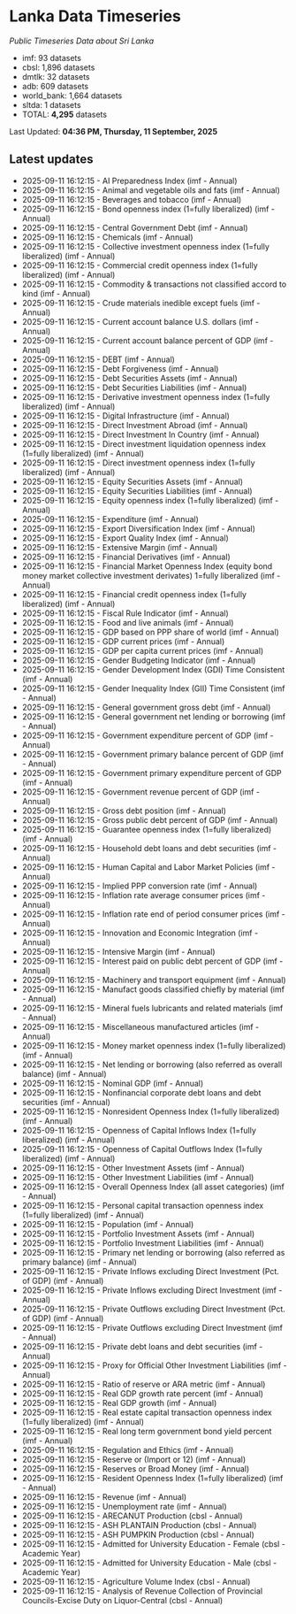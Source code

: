 # Lanka Data Timeseries
*Public Timeseries Data about Sri Lanka*

* imf: 93 datasets
* cbsl: 1,896 datasets
* dmtlk: 32 datasets
* adb: 609 datasets
* world_bank: 1,664 datasets
* sltda: 1 datasets
* TOTAL: **4,295** datasets

Last Updated: **04:36 PM, Thursday, 11 September, 2025**

## Latest updates

* 2025-09-11 16:12:15 - AI Preparedness Index (imf - Annual)
* 2025-09-11 16:12:15 - Animal and vegetable oils and fats (imf - Annual)
* 2025-09-11 16:12:15 - Beverages and tobacco (imf - Annual)
* 2025-09-11 16:12:15 - Bond openness index (1=fully liberalized) (imf - Annual)
* 2025-09-11 16:12:15 - Central Government Debt (imf - Annual)
* 2025-09-11 16:12:15 - Chemicals (imf - Annual)
* 2025-09-11 16:12:15 - Collective investment openness index (1=fully liberalized) (imf - Annual)
* 2025-09-11 16:12:15 - Commercial credit openness index (1=fully liberalized) (imf - Annual)
* 2025-09-11 16:12:15 - Commodity & transactions not classified accord to kind (imf - Annual)
* 2025-09-11 16:12:15 - Crude materials inedible except fuels (imf - Annual)
* 2025-09-11 16:12:15 - Current account balance U.S. dollars (imf - Annual)
* 2025-09-11 16:12:15 - Current account balance percent of GDP (imf - Annual)
* 2025-09-11 16:12:15 - DEBT (imf - Annual)
* 2025-09-11 16:12:15 - Debt Forgiveness (imf - Annual)
* 2025-09-11 16:12:15 - Debt Securities Assets (imf - Annual)
* 2025-09-11 16:12:15 - Debt Securities Liabilities (imf - Annual)
* 2025-09-11 16:12:15 - Derivative investment openness index (1=fully liberalized) (imf - Annual)
* 2025-09-11 16:12:15 - Digital Infrastructure (imf - Annual)
* 2025-09-11 16:12:15 - Direct Investment Abroad (imf - Annual)
* 2025-09-11 16:12:15 - Direct Investment In Country (imf - Annual)
* 2025-09-11 16:12:15 - Direct investment liquidation openness index (1=fully liberalized) (imf - Annual)
* 2025-09-11 16:12:15 - Direct investment openness index (1=fully liberalized) (imf - Annual)
* 2025-09-11 16:12:15 - Equity Securities Assets (imf - Annual)
* 2025-09-11 16:12:15 - Equity Securities Liabilities (imf - Annual)
* 2025-09-11 16:12:15 - Equity openness index (1=fully liberalized) (imf - Annual)
* 2025-09-11 16:12:15 - Expenditure (imf - Annual)
* 2025-09-11 16:12:15 - Export Diversification Index (imf - Annual)
* 2025-09-11 16:12:15 - Export Quality Index (imf - Annual)
* 2025-09-11 16:12:15 - Extensive Margin (imf - Annual)
* 2025-09-11 16:12:15 - Financial Derivatives (imf - Annual)
* 2025-09-11 16:12:15 - Financial Market Openness Index (equity bond money market collective investment derivates) 1=fully liberalized (imf - Annual)
* 2025-09-11 16:12:15 - Financial credit openness index (1=fully liberalized) (imf - Annual)
* 2025-09-11 16:12:15 - Fiscal Rule Indicator (imf - Annual)
* 2025-09-11 16:12:15 - Food and live animals (imf - Annual)
* 2025-09-11 16:12:15 - GDP based on PPP share of world (imf - Annual)
* 2025-09-11 16:12:15 - GDP current prices (imf - Annual)
* 2025-09-11 16:12:15 - GDP per capita current prices (imf - Annual)
* 2025-09-11 16:12:15 - Gender Budgeting Indicator (imf - Annual)
* 2025-09-11 16:12:15 - Gender Development Index (GDI) Time Consistent (imf - Annual)
* 2025-09-11 16:12:15 - Gender Inequality Index (GII) Time Consistent (imf - Annual)
* 2025-09-11 16:12:15 - General government gross debt (imf - Annual)
* 2025-09-11 16:12:15 - General government net lending or borrowing (imf - Annual)
* 2025-09-11 16:12:15 - Government expenditure percent of GDP (imf - Annual)
* 2025-09-11 16:12:15 - Government primary balance percent of GDP (imf - Annual)
* 2025-09-11 16:12:15 - Government primary expenditure percent of GDP (imf - Annual)
* 2025-09-11 16:12:15 - Government revenue percent of GDP (imf - Annual)
* 2025-09-11 16:12:15 - Gross debt position (imf - Annual)
* 2025-09-11 16:12:15 - Gross public debt percent of GDP (imf - Annual)
* 2025-09-11 16:12:15 - Guarantee openness index (1=fully liberalized) (imf - Annual)
* 2025-09-11 16:12:15 - Household debt loans and debt securities (imf - Annual)
* 2025-09-11 16:12:15 - Human Capital and Labor Market Policies (imf - Annual)
* 2025-09-11 16:12:15 - Implied PPP conversion rate (imf - Annual)
* 2025-09-11 16:12:15 - Inflation rate average consumer prices (imf - Annual)
* 2025-09-11 16:12:15 - Inflation rate end of period consumer prices (imf - Annual)
* 2025-09-11 16:12:15 - Innovation and Economic Integration (imf - Annual)
* 2025-09-11 16:12:15 - Intensive Margin (imf - Annual)
* 2025-09-11 16:12:15 - Interest paid on public debt percent of GDP (imf - Annual)
* 2025-09-11 16:12:15 - Machinery and transport equipment (imf - Annual)
* 2025-09-11 16:12:15 - Manufact goods classified chiefly by material (imf - Annual)
* 2025-09-11 16:12:15 - Mineral fuels lubricants and related materials (imf - Annual)
* 2025-09-11 16:12:15 - Miscellaneous manufactured articles (imf - Annual)
* 2025-09-11 16:12:15 - Money market openness index (1=fully liberalized) (imf - Annual)
* 2025-09-11 16:12:15 - Net lending or borrowing (also referred as overall balance) (imf - Annual)
* 2025-09-11 16:12:15 - Nominal GDP (imf - Annual)
* 2025-09-11 16:12:15 - Nonfinancial corporate debt loans and debt securities (imf - Annual)
* 2025-09-11 16:12:15 - Nonresident Openness Index (1=fully liberalized) (imf - Annual)
* 2025-09-11 16:12:15 - Openness of Capital Inflows Index (1=fully liberalized) (imf - Annual)
* 2025-09-11 16:12:15 - Openness of Capital Outflows Index (1=fully liberalized) (imf - Annual)
* 2025-09-11 16:12:15 - Other Investment Assets (imf - Annual)
* 2025-09-11 16:12:15 - Other Investment Liabilities (imf - Annual)
* 2025-09-11 16:12:15 - Overall Openness Index (all asset categories) (imf - Annual)
* 2025-09-11 16:12:15 - Personal capital transaction openness index (1=fully liberalized) (imf - Annual)
* 2025-09-11 16:12:15 - Population (imf - Annual)
* 2025-09-11 16:12:15 - Portfolio Investment Assets (imf - Annual)
* 2025-09-11 16:12:15 - Portfolio Investment Liabilities (imf - Annual)
* 2025-09-11 16:12:15 - Primary net lending or borrowing (also referred as primary balance) (imf - Annual)
* 2025-09-11 16:12:15 - Private Inflows excluding Direct Investment (Pct. of GDP) (imf - Annual)
* 2025-09-11 16:12:15 - Private Inflows excluding Direct Investment (imf - Annual)
* 2025-09-11 16:12:15 - Private Outflows excluding Direct Investment (Pct. of GDP) (imf - Annual)
* 2025-09-11 16:12:15 - Private Outflows excluding Direct Investment (imf - Annual)
* 2025-09-11 16:12:15 - Private debt loans and debt securities (imf - Annual)
* 2025-09-11 16:12:15 - Proxy for Official Other Investment Liabilities (imf - Annual)
* 2025-09-11 16:12:15 - Ratio of reserve or ARA metric (imf - Annual)
* 2025-09-11 16:12:15 - Real GDP growth rate percent (imf - Annual)
* 2025-09-11 16:12:15 - Real GDP growth (imf - Annual)
* 2025-09-11 16:12:15 - Real estate capital transaction openness index (1=fully liberalized) (imf - Annual)
* 2025-09-11 16:12:15 - Real long term government bond yield percent (imf - Annual)
* 2025-09-11 16:12:15 - Regulation and Ethics (imf - Annual)
* 2025-09-11 16:12:15 - Reserve or (Import or 12) (imf - Annual)
* 2025-09-11 16:12:15 - Reserves or Broad Money (imf - Annual)
* 2025-09-11 16:12:15 - Resident Openness Index (1=fully liberalized) (imf - Annual)
* 2025-09-11 16:12:15 - Revenue (imf - Annual)
* 2025-09-11 16:12:15 - Unemployment rate (imf - Annual)
* 2025-09-11 16:12:15 - ARECANUT Production (cbsl - Annual)
* 2025-09-11 16:12:15 - ASH PLANTAIN Production (cbsl - Annual)
* 2025-09-11 16:12:15 - ASH PUMPKIN Production (cbsl - Annual)
* 2025-09-11 16:12:15 - Admitted for University Education - Female (cbsl - Academic Year)
* 2025-09-11 16:12:15 - Admitted for University Education - Male (cbsl - Academic Year)
* 2025-09-11 16:12:15 - Agriculture Volume Index (cbsl - Annual)
* 2025-09-11 16:12:15 - Analysis of Revenue Collection of Provincial Councils-Excise Duty on Liquor-Central (cbsl - Annual)